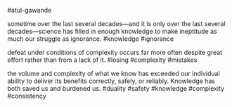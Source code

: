 #atul-gawande 

sometime over the last several decades—and it is only over the last several decades—science has filled in enough knowledge to make ineptitude as much our struggle as ignorance.
#knowledge #ignorance 

defeat under conditions of complexity occurs far more often despite great effort rather than from a lack of it.
#losing #complexity #mistakes 

the volume and complexity of what we know has exceeded our individual ability to deliver its benefits correctly, safely, or reliably. Knowledge has both saved us and burdened us.
#duality #safety #knowledge #complexity #consistency 

